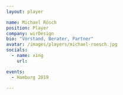 ```yaml
---
layout: player

name: Michael Rösch
position: Player
company: wirDesign
bio: "Vorstand, Berater, Partner"
avatar: /images/players/michael-roesch.jpg
socials:
  - name: xing
    url: 

events:
  - Hamburg 2019

---
```

